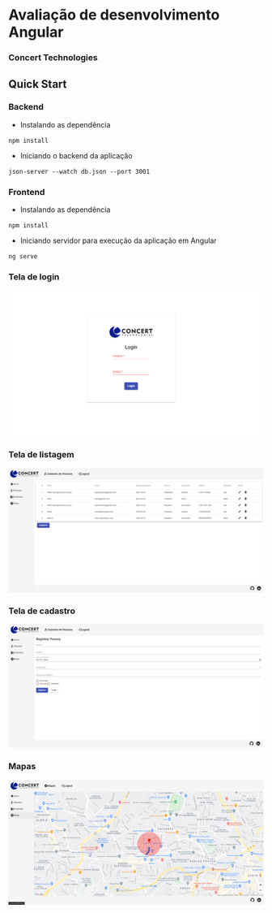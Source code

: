 # Avaliação de desenvolvimento Angular
### Concert Technologies
## Quick Start
### Backend
- Instalando as dependência
```
npm install
```
- Iniciando o backend da aplicação
```
json-server --watch db.json --port 3001
```
### Frontend
- Instalando as dependência
```
npm install
```
- Iniciando servidor para execução da aplicação em Angular
```
ng serve
```
### Tela de login
<img src="/frontend/src/assets/screenshot/login.png">

### Tela de listagem
<img src="/frontend/src/assets/screenshot/readPerson.png">

### Tela de cadastro
<img src="/frontend/src/assets/screenshot/registerPerson.png">

### Mapas
<img src="/frontend/src/assets/screenshot/maps.png">
